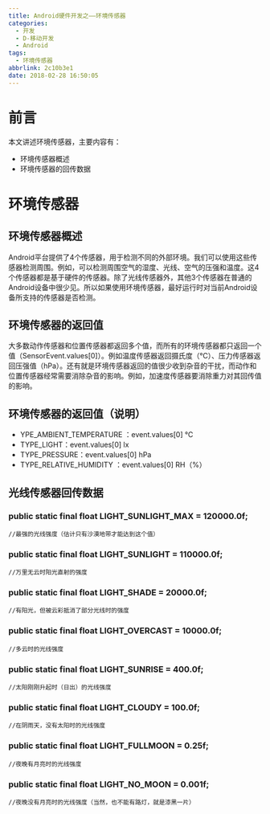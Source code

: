 ```yaml
---
title: Android硬件开发之——环境传感器
categories:
  - 开发
  - D-移动开发
  - Android
tags:
  - 环境传感器
abbrlink: 2c10b3e1
date: 2018-02-28 16:50:05
---
```

# 前言 
本文讲述环境传感器，主要内容有：  

- 环境传感器概述 
- 环境传感器的回传数据

<!--more-->  

# 环境传感器 
## 环境传感器概述
Android平台提供了4个传感器，用于检测不同的外部环境。我们可以使用这些传感器检测周围。例如，可以检测周围空气的湿度、光线、空气的压强和温度。这4个传感器都是基于硬件的传感器。除了光线传感器外，其他3个传感器在普通的Android设备中很少见。所以如果使用环境传感器，最好运行时对当前Android设备所支持的传感器是否检测。
  
## 环境传感器的返回值 
大多数动作传感器和位置传感器都返回多个值，而所有的环境传感器都只返回一个值（SensorEvent.values[0]）。例如温度传感器返回摄氏度（°C）、压力传感器返回压强值（hPa）。还有就是环境传感器返回的值很少收到杂音的干扰，而动作和位置传感器经常需要消除杂音的影响。例如，加速度传感器要消除重力对其回传值的影响。
  
## 环境传感器的返回值（说明）  

- YPE_AMBIENT_TEMPERATURE ：event.values[0] 	°C
- TYPE_LIGHT：event.values[0] 	lx 
- TYPE_PRESSURE：event.values[0] 	hPa
- TYPE_RELATIVE_HUMIDITY ：event.values[0] 	RH（%）	

## 光线传感器回传数据
 
### public static final float LIGHT_SUNLIGHT_MAX = 120000.0f;    
	//最强的光线强度（估计只有沙漠地带才能达到这个值）
### public static final float LIGHT_SUNLIGHT  =  110000.0f;   
	//万里无云时阳光直射的强度
### public static final float LIGHT_SHADE  =  20000.0f;    
	//有阳光，但被云彩抵消了部分光线时的强度
###  public static final float LIGHT_OVERCAST     = 10000.0f;	    
	//多云时的光线强度 
### public static final float LIGHT_SUNRISE      = 400.0f;  
	//太阳刚刚升起时（日出）的光线强度
### public static final float LIGHT_CLOUDY       = 100.0f;   
	//在阴雨天，没有太阳时的光线强度
### public static final float LIGHT_FULLMOON     = 0.25f;   
	//夜晚有月亮时的光线强度
### public static final float LIGHT_NO_MOON      = 0.001f;  
	//夜晚没有月亮时的光线强度（当然，也不能有路灯，就是漆黑一片）


